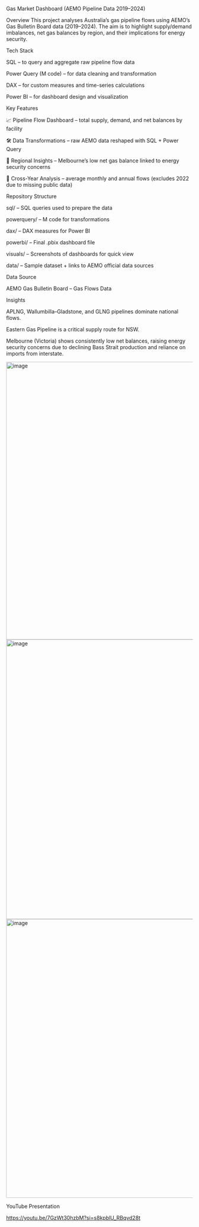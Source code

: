 Gas Market Dashboard (AEMO Pipeline Data 2019–2024)

Overview
This project analyses Australia’s gas pipeline flows using AEMO’s Gas Bulletin Board data (2019–2024). The aim is to highlight supply/demand imbalances, net gas balances by region, and their implications for energy security.


Tech Stack

SQL – to query and aggregate raw pipeline flow data

Power Query (M code) – for data cleaning and transformation

DAX – for custom measures and time-series calculations

Power BI – for dashboard design and visualization


Key Features

📈 Pipeline Flow Dashboard – total supply, demand, and net balances by facility

🛠️ Data Transformations – raw AEMO data reshaped with SQL + Power Query

🔎 Regional Insights – Melbourne’s low net gas balance linked to energy security concerns

🔄 Cross-Year Analysis – average monthly and annual flows (excludes 2022 due to missing public data)


Repository Structure

sql/ – SQL queries used to prepare the data

powerquery/ – M code for transformations

dax/ – DAX measures for Power BI

powerbi/ – Final .pbix dashboard file

visuals/ – Screenshots of dashboards for quick view

data/ – Sample dataset + links to AEMO official data sources


Data Source

AEMO Gas Bulletin Board – Gas Flows Data


Insights

APLNG, Wallumbilla–Gladstone, and GLNG pipelines dominate national flows.

Eastern Gas Pipeline is a critical supply route for NSW.

Melbourne (Victoria) shows consistently low net balances, raising energy security concerns due to declining Bass Strait production and reliance on imports from interstate.


<img width="1342" height="747" alt="image" src="https://github.com/user-attachments/assets/0cb0558b-a251-443e-88b1-02b2418e69cf" />


<img width="1341" height="752" alt="image" src="https://github.com/user-attachments/assets/d4562c8e-20a3-41b8-b902-49f684fe3d04" />


<img width="1317" height="750" alt="image" src="https://github.com/user-attachments/assets/a82cf9af-2380-42d9-985b-802728bb66bd" />




YouTube Presentation

https://youtu.be/7GzWt30hzbM?si=s8kpblU_RBqvd28t
